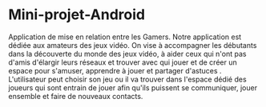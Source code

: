 # Mini-projet-Android
Application de mise en relation entre les Gamers. Notre application est dédiée aux amateurs des jeux vidéo.  On vise à accompagner les débutants dans la découverte du monde des jeux vidéo, à aider ceux qui n'ont pas d'amis d'élargir leurs réseaux et trouver avec qui jouer et de créer un espace pour s'amuser, apprendre à jouer et partager d'astuces . L'utilisateur peut choisir son jeu ou il va trouver dans l'espace dédié des joueurs qui sont entrain de jouer afin qu'ils puissent se communiquer, jouer ensemble et faire de nouveaux contacts.
